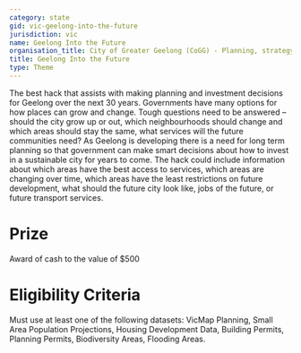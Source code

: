 ```yaml
---
category: state
gid: vic-geelong-into-the-future
jurisdiction: vic
name: Geelong Into the Future
organisation_title: City of Greater Geelong (CoGG) - Planning, strategy and urban growth
title: Geelong Into the Future
type: Theme
---
```


The best hack that assists with making planning and investment decisions for Geelong over the next 30 years. 
Governments have many options for how places can grow and change. Tough questions need to be answered – should the city grow up or out, which neighbourhoods should change and which areas should stay the same, what services will the future communities need? As Geelong is developing there is a need for long term planning so that government can make smart decisions about how to invest in a sustainable city for years to come. The hack could include information about which areas have the best access to services, which areas are changing over time, which areas have the least restrictions on future development, what should the future city look like, jobs of the future, or future transport services.

# Prize
Award of cash to the value of $500

# Eligibility Criteria
Must use at least one of the following datasets: VicMap Planning, Small Area Population Projections, Housing Development Data, Building Permits, Planning Permits, Biodiversity Areas, Flooding Areas.